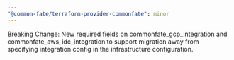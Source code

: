 ```yaml
---
"@common-fate/terraform-provider-commonfate": minor
---
```


Breaking Change: New required fields on commonfate_gcp_integration and commonfate_aws_idc_integration to support migration away from specifying integration config in the infrastructure configuration.

